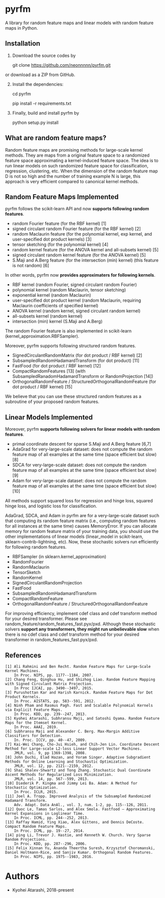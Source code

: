 # pyrfm
A library for random feature maps and linear models with random feature maps in Python.

## Installation
 1. Download the source codes by
 
 
    git clone https://github.com/neonnnnn/pyrfm.git
 
  or download as a ZIP from GitHub.
  
 2. Install the dependencies:
 
 
    cd pyrfm
    
    pip install -r requirements.txt
    
 3. Finally, build and install pyrfm by
 
 
    python setup.py install


## What are random feature maps?
Random feature maps are promising methods for large-scale kernel methods.
They are maps from a original feature space to a randomized feature space 
approximating a kernel-induced feature space.
The idea is to run linear models on such randomized feature space for 
classification, regression, clustering, etc.
When the dimension of the random feature map D is not so high and the number of
training example N is large, this approach is very efficient compared to 
canonical kernel methods.

## Random Feature Maps Implemented
pyrfm follows the scikit-learn API and now **supports following random features**.

 - random Fourier feature (for the RBF kernel) [1]
 - signed circulant random Fourier feature (for the RBF kernel) [2]
 - random Maclaurin feature (for the polynomial kernel, exp kernel, and 
 user-specified dot product kernels) [3]
 - tensor sketching (for the polynomial kernel) [4]
 - random kernel feature (for the ANOVA kernel and all-subsets kernel) [5]
 - signed circulant random kernel feature (for the ANOVA kernel) [5]
 - S.Maji and A.Berg feature (for the intersection (min) kernel) (this feature 
 is not random) [6]
 
In other words, pyrfm now **provides approximaters for following kernels**.
 - RBF kernel (random Fourier, signed circulant random Fourier)
 - polynomial kernel (random Maclaurin, tensor sketching)
 - exponential kernel (random Maclaurin)
 - user-specified dot product kernel (random Maclaurin, requiring Maclaurin 
 coefficients of specified kernel)
 - ANOVA kernel (random kernel, signed circulant random kernel)
 - all-subsets kernel (random kernel)
 - intersection (min) kernel (S.Maji and A.Berg)
  
The random Fourier feature is also implemented in scikit-learn 
(kernel_approximation.RBFSampler).

Moreover, pyrfm supports following structured random features.
 - SignedCirculantRandomMatrix (for dot product / RBF kernel) [2]
 - SubsampledRandomHadamardTransform (for dot product) [11]
 - FastFood (for dot product / RBF kernel) [12]
 - CompactRandomFeatures [13] (with SubsampledRanadomHadamardTransform or RandomProjection [14])
 - OrthogonalRandomFeature / StructuredOrthogonalRandomFeature (for dot product / RBF kernel) [15]

We believe that you can use these structured random features as a subroutine of your proposed random features.

## Linear Models Implemented
Moreover, pyrfm **supports following solvers for linear models with random features**.
 - primal coordinate descent for sparse S.Maji and A.Berg feature [6,7]
 - AdaGrad for very-large-scale dataset: does not compute the random feature map
  of all examples at the same time (space efficient but slow) [8]
 - SDCA for very-large-scale dataset: does not compute the random feature map
  of all examples at the same time (space efficient but slow) [9]
 - Adam for very-large-scale dataset: does not compute the random feature map
  of all examples at the same time (space efficient but slow) [10]
  
 All methods support squared loss for regression and hinge loss, squared hinge loss, and logistic loss for classification.
 
 AdaGrad, SDCA, and Adam in pyrfm are for a very-large-scale dataset such that computing its random feature matrix (i.e., computing random features for all instances at the same time)
 causes MemoryError.
 If you can allocate memory for random feature matrix of your training data, you should use the other implementations of linear models (linear_model in scikit-learn, sklearn-contrib-lightning, etc). 
 Now, these stochastic solvers run efficiently for following random features.
  - RBFSampler (in sklearn.kernel_approximation)
  - RandomFourier
  - RandomMaclaurin
  - TensorSketch
  - RandomKernel
  - SignedCirculantRandomProjection
  - FastFood
  - SubsampledRandomHadamardTransform
  - CompactRandomFeature
  - OrthogonalRandomFeature / StructuredOrthogonalRandomFeature
  
 
 For improving efficiency, implement cdef class and cdef transform method for your desired transformer.
 Please see random_feature/random_features_fast.pyx/pxd.
 Although these stochastic solvers **support any transformers, they might run unbelievable slow** when there is no cdef class and cdef transform method for your desired transformer in random_features_fast.pyx/pxd.

     
 ## References
    [1] Ali Rahmini and Ben Recht. Random Feature Maps for Large-Scale Kernel Machines. 
        In Proc. NIPS, pp. 1177--1184, 2007.
    [2] Chang Feng, Qinghua Hu, and Shizhog Liao. Random Feature Mapping with Signed Circulant Matrix Projection. 
        In Proc IJCAI, pp. 3490--3497, 2015.
    [3] Purushottan Kar and Harish Karnick. Random Feature Maps for Dot Product Kernels. 
        In Proc. AISTATS, pp. 583--591, 2012.
    [4] Ninh Pham and Rasmus Pagh. Fast and Scalable Polynomial Kernels via Explicit Feature Maps. 
        In Proc. KDD, pp. 239--247, 2013.
    [5] Kyohei Atarashi, Subhransu Maji, and Satoshi Oyama. Random Feature Maps for the Itemset Kernel. 
        In Proc. AAAI, 2019.
    [6] Subhransu Maji and Alexander C. Berg. Max-Margin Additive Classifiers for Detection. 
        In. Proc. ICCV, pp. 40--47, 2009. 
    [7] Kai-Wei Chang, Cho-Jui Hsieh, and Chih-Jen Lin. Coordinate Descent Method for Large-scale L2-loss Linear Support Vector Machines.
        JMLR, vol. 9, pp 1369-1398, 2008.
    [8] John Duchi, Elad Hazan, and Yoram Singer. Adaptive Subgradient Methods for Online Learning and Stochastic Optimization.
        JMLR, vol. 12, pp. 2121--2159, 2012.
    [9] Shai Shalev-Shwartz and Tong Zhang. Stochastic Dual Coordinate Ascent Methods for Regularized Loss Minimization.
        JMLR, vol. 14, pp. 567--599, 2013.
    [10] Diederik P. Kingma and Jimmy Lei Ba. Adam: A Method for Stochastic Optimization.
        In Proc. ICLR, 2015.
    [11] Joel A. Tropp. Improved Analysis of the Subsampled Randomized Hadamard Transform.
        Adv. Adapt. Data AnAl., vol. 3, num. 1-2, pp. 115--126, 2011.
    [12] Quoc Le, Tamas Sarlos, and Alex Smola. Fastfood — Approximating Kernel Expansions in Loglinear Time.
        In Proc. ICML, pp. 244--252, 2013.
    [13] Raffay Hamid, Ying Xiao, Alex Gittens, and Dennis DeCoste. Compact Random Feature Maps.
        In Proc. ICML, pp. 19--27, 2014.
    [14] ping Li, Trevor J. Hastie, and Kenneth W. Church. Very Sparse Random Projections.
        In Proc. KDD, pp. 287--296, 2006.
    [15] Felix Xinnan Yu, Ananda Theertha Suresh, Krzysztof Choromanski, Daniel Holtmann-Rice, and Sanjiv Kumar. Orthogonal Random Features.
        In Proc. NIPS, pp. 1975--1983, 2016.
        
 # Authors
 - Kyohei Atarashi, 2018-present